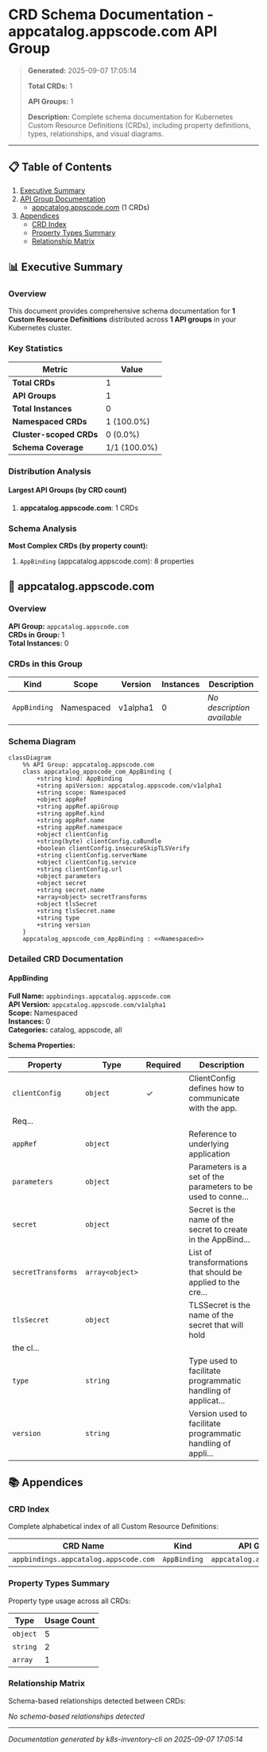 # CRD Schema Documentation - appcatalog.appscode.com API Group

> **Generated:** 2025-09-07 17:05:14
> 
> **Total CRDs:** 1
> 
> **API Groups:** 1
> 
> **Description:** Complete schema documentation for Kubernetes Custom Resource Definitions (CRDs), including property definitions, types, relationships, and visual diagrams.

---

## 📋 Table of Contents

1. [Executive Summary](#-executive-summary)
2. [API Group Documentation](#-api-group-documentation)
   - [appcatalog.appscode.com](#appcatalogappscodecom) (1 CRDs)
3. [Appendices](#-appendices)
   - [CRD Index](#crd-index)
   - [Property Types Summary](#property-types-summary)
   - [Relationship Matrix](#relationship-matrix)

## 📊 Executive Summary

### Overview

This document provides comprehensive schema documentation for **1 Custom Resource Definitions** distributed across **1 API groups** in your Kubernetes cluster.

### Key Statistics

| Metric | Value |
|--------|-------|
| **Total CRDs** | 1 |
| **API Groups** | 1 |
| **Total Instances** | 0 |
| **Namespaced CRDs** | 1 (100.0%) |
| **Cluster-scoped CRDs** | 0 (0.0%) |
| **Schema Coverage** | 1/1 (100.0%) |

### Distribution Analysis

#### Largest API Groups (by CRD count)

1. **appcatalog.appscode.com**: 1 CRDs

### Schema Analysis

**Most Complex CRDs (by property count):**

1. `AppBinding` (appcatalog.appscode.com): 8 properties


## 📁 appcatalog.appscode.com

### Overview

**API Group:** `appcatalog.appscode.com`  
**CRDs in Group:** 1  
**Total Instances:** 0

### CRDs in this Group

| Kind | Scope | Version | Instances | Description |
|------|-------|---------|-----------|-------------|
| `AppBinding` | Namespaced | v1alpha1 | 0 | *No description available* |

### Schema Diagram

```mermaid
classDiagram
    %% API Group: appcatalog.appscode.com
    class appcatalog_appscode_com_AppBinding {
        +string kind: AppBinding
        +string apiVersion: appcatalog.appscode.com/v1alpha1
        +string scope: Namespaced
        +object appRef
        +string appRef.apiGroup
        +string appRef.kind
        +string appRef.name
        +string appRef.namespace
        +object clientConfig
        +string(byte) clientConfig.caBundle
        +boolean clientConfig.insecureSkipTLSVerify
        +string clientConfig.serverName
        +object clientConfig.service
        +string clientConfig.url
        +object parameters
        +object secret
        +string secret.name
        +array<object> secretTransforms
        +object tlsSecret
        +string tlsSecret.name
        +string type
        +string version
    }
    appcatalog_appscode_com_AppBinding : <<Namespaced>>
```
### Detailed CRD Documentation

#### AppBinding

**Full Name:** `appbindings.appcatalog.appscode.com`  
**API Version:** `appcatalog.appscode.com/v1alpha1`  
**Scope:** Namespaced  
**Instances:** 0  
**Categories:** catalog, appscode, all  

**Schema Properties:**

| Property | Type | Required | Description |
|----------|------|----------|-------------|
| `clientConfig` | `object` | ✓ | ClientConfig defines how to communicate with the app.
Req... |
| `appRef` | `object` |  | Reference to underlying application |
| `parameters` | `object` |  | Parameters is a set of the parameters to be used to conne... |
| `secret` | `object` |  | Secret is the name of the secret to create in the AppBind... |
| `secretTransforms` | `array<object>` |  | List of transformations that should be applied to the cre... |
| `tlsSecret` | `object` |  | TLSSecret is the name of the secret that will hold
the cl... |
| `type` | `string` |  | Type used to facilitate programmatic handling of applicat... |
| `version` | `string` |  | Version used to facilitate programmatic handling of appli... |




## 📚 Appendices

### CRD Index

Complete alphabetical index of all Custom Resource Definitions:

| CRD Name | Kind | API Group | Scope | Instances |
|----------|------|-----------|-------|-----------|
| `appbindings.appcatalog.appscode.com` | `AppBinding` | `appcatalog.appscode.com` | Namespaced | 0 |

### Property Types Summary

Property type usage across all CRDs:

| Type | Usage Count |
|------|-------------|
| `object` | 5 |
| `string` | 2 |
| `array` | 1 |

### Relationship Matrix

Schema-based relationships detected between CRDs:

*No schema-based relationships detected*


---

*Documentation generated by k8s-inventory-cli on 2025-09-07 17:05:14*